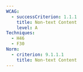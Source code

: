 ```yaml
---
WCAG:
  - successCriterion: 1.1.1
    title: Non-text Content
    level: A
Techniques:
  - H46
  - F30
Norm:
  - criterion: 9.1.1.1
    title: Non-text Content
---
```

